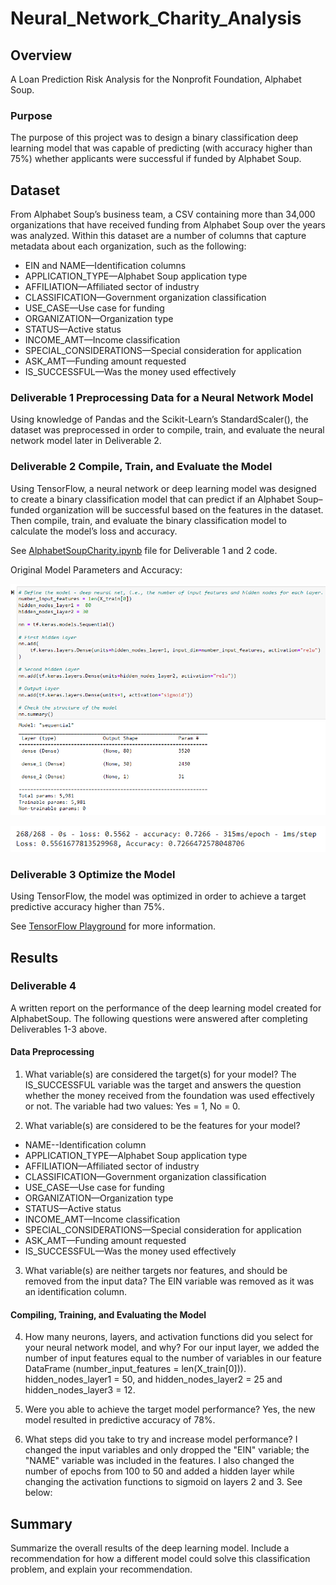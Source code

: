 # Neural_Network_Charity_Analysis

## Overview

A Loan Prediction Risk Analysis for the Nonprofit Foundation, Alphabet Soup.

### Purpose

The purpose of this project was to design a binary classification deep learning model that was capable of predicting (with accuracy higher than 75%) whether applicants were successful if funded by Alphabet Soup. 

## Dataset

From Alphabet Soup’s business team, a CSV containing more than 34,000 organizations that have received funding from Alphabet Soup over the years was analyzed. Within this dataset are a number of columns that capture metadata about each organization, such as the following:

- EIN and NAME—Identification columns
- APPLICATION_TYPE—Alphabet Soup application type
- AFFILIATION—Affiliated sector of industry
- CLASSIFICATION—Government organization classification
- USE_CASE—Use case for funding
- ORGANIZATION—Organization type
- STATUS—Active status
- INCOME_AMT—Income classification
- SPECIAL_CONSIDERATIONS—Special consideration for application
- ASK_AMT—Funding amount requested
- IS_SUCCESSFUL—Was the money used effectively

### Deliverable 1 Preprocessing Data for a Neural Network Model

Using knowledge of Pandas and the Scikit-Learn’s StandardScaler(), the dataset was preprocessed in order to compile, train, and evaluate the neural network model later in Deliverable 2. 

### Deliverable 2 Compile, Train, and Evaluate the Model

Using TensorFlow, a neural network or deep learning model was designed to create a binary classification model that can predict if an Alphabet Soup–funded organization will be successful based on the features in the dataset. Then compile, train, and evaluate the binary classification model to calculate the model’s loss and accuracy.

See [AlphabetSoupCharity.ipynb](https://github.com/KimberlyCrawford/Neural_Network_Charity_Analysis/blob/main/AlphabetSoupCharity.ipynb) file for Deliverable 1 and 2 code.

Original Model Parameters and Accuracy:

![OriginalModel_sequential.png](https://github.com/KimberlyCrawford/Neural_Network_Charity_Analysis/blob/main/Resources/OriginalModel_sequential.png)

![OriginalModel_accuracy.png](https://github.com/KimberlyCrawford/Neural_Network_Charity_Analysis/blob/main/Resources/OriginalModel_accuracy.png)

### Deliverable 3 Optimize the Model

Using TensorFlow, the model was optimized in order to achieve a target predictive accuracy higher than 75%. 

See [TensorFlow Playground](https://playground.tensorflow.org/#activation=tanh&batchSize=10&dataset=gauss&regDataset=reg-plane&learningRate=0.03&regularizationRate=0&noise=0&networkShape=1&seed=0.10587&showTestData=false&discretize=true&percTrainData=50&x=true&y=true&xTimesY=false&xSquared=false&ySquared=false&cosX=false&sinX=false&cosY=false&sinY=false&collectStats=false&problem=classification&initZero=false&hideText=false&discretize_hide=true&regularization_hide=true&learningRate_hide=true&regularizationRate_hide=true&percTrainData_hide=true&showTestData_hide=true&noise_hide=true&batchSize_hide=true) for more information.

## Results

### Deliverable 4 

A written report on the performance of the deep learning model created for AlphabetSoup. The following questions were answered after completing Deliverables 1-3 above.

#### Data Preprocessing

1) What variable(s) are considered the target(s) for your model? The IS_SUCCESSFUL variable was the target and answers the question whether the money received from the foundation was used effectively or not. The variable had two values: Yes = 1, No = 0. 

2) What variable(s) are considered to be the features for your model?

- NAME--Identification column
- APPLICATION_TYPE—Alphabet Soup application type
- AFFILIATION—Affiliated sector of industry
- CLASSIFICATION—Government organization classification
- USE_CASE—Use case for funding
- ORGANIZATION—Organization type
- STATUS—Active status
- INCOME_AMT—Income classification
- SPECIAL_CONSIDERATIONS—Special consideration for application
- ASK_AMT—Funding amount requested
- IS_SUCCESSFUL—Was the money used effectively

3) What variable(s) are neither targets nor features, and should be removed from the input data? The EIN variable was removed as it was an identification column.

#### Compiling, Training, and Evaluating the Model

4) How many neurons, layers, and activation functions did you select for your neural network model, and why? For our input layer, we added the number of input features equal to the number of variables in our feature DataFrame (number_input_features = len(X_train[0])). hidden_nodes_layer1 =  50, and hidden_nodes_layer2 = 25 and hidden_nodes_layer3 = 12. 

5) Were you able to achieve the target model performance? Yes, the new model resulted in predictive accuracy of 78%.



6) What steps did you take to try and increase model performance? I changed the input variables and only dropped the "EIN" variable; the "NAME" variable was included in the features. I also changed the number of epochs from 100 to 50 and added a hidden layer while changing the activation functions to sigmoid on layers 2 and 3. See below: 



## Summary

Summarize the overall results of the deep learning model. 
Include a recommendation for how a different model could solve this classification problem, and explain your recommendation.
